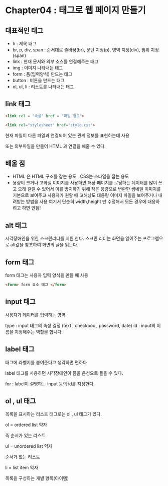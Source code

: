 # Chapter04 : 태그로 웹 페이지 만들기

## 대표적인 태그

- h : 제목 태그
- br, p, div, span : 순서대로 줄바꿈(br), 문단 지정(p), 영역 지정(div), 범위 지정(span)
- link : 현재 문서와 외부 소스를 연결해주는 태그
- img : 이미지 나타내는 태그
- form : 폼(입력양식) 만드는 태그
- button : 버튼을 만드는 태그
- ol, ul, li : 리스트를 나타내는 태그

## link 태그

```html
<link rel = "속성" href = "파일 경로">
```

```html
<link rel="stylesheet" href="style.css">
```

현재 파일이 다른 파일과 연결되어 있는 관계 정보를 표현하는데 사용

또는 외부파일을 만들어 HTML 과 연결을 해줄 수 있다.

## 배울 점

- HTML 은 HTML 구조를 잡는 용도 , CSS는 스타일을 잡는 용도
- 용량이 크거나 고화질 이미지를 사용하면 해당 페이지를 로딩하는 데이터를 많이 쓰고 오래 걸릴 수 있어서 
  이를 방지하기 위해 작은 용량으로 변환한 썸네일 이미지를 기본으로 보여주고 사용자가 원할 때 고해상도 대용량 이미지 파일을 보여주거나 내려받는 방법을 사용 
  여기서 단순히 width,height 만 수정해서 모든 경우에 대응하려고 하면 안됨!

## alt 태그

시각장애인을 위한 스크린리더를 지원 한다. 
스크린 리더는 화면을 읽어주는 프로그램으로 alt값을 참조하여 화면의 글을 읽는다.

## form 태그

form 태그는 사용자 입력 양식을 만들 때 사용

```html
<form> form 요소 태그 </form>
```

## input 태그

사용자가 데이터를 입력하는 영역

type : input 태그의 속성 결정 (text , checkbox , password, date)
id : input의 이름을 지정해주는 역할을 합니다.

## label 태그

태그에 라벨지를 붙여준다고 생각하면 편하다

label 태그를 사용하면 시각장애인이 폼을 음성으로 들을 수 있다.

for : label이 설명하는 input 등의 id를 지정한다.

## ol , ul 태그

목록을 표시하는 리스트 태그로는 ol , ul 태그가 있다.

ol = ordered list 약자

즉 순서가 있는 리스트

ul = unordered list 약자

순서가 없는 리스트

li = list item 약자

목록을 구성하는 개별 항목(아이템)



